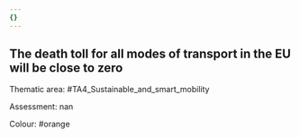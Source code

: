 ```yaml
---
{}
---
```

## The death toll for all modes of transport in the EU will be close to zero

Thematic area: #TA4_Sustainable_and_smart_mobility

Assessment: nan

Colour: #orange
